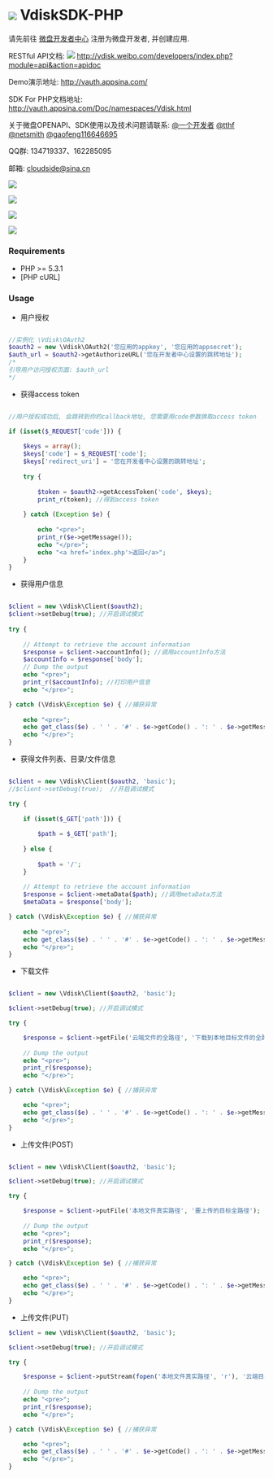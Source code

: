 [![](http://vdisk.me/static/images/vi/logo/32x32.png)](#) VdiskSDK-PHP
============

请先前往 [微盘开发者中心](http://vdisk.weibo.com/developers/) 注册为微盘开发者, 并创建应用.

RESTful API文档:
[![](http://vdisk.me/static/images/vi/icon/16x16.png)](http://vdisk.weibo.com/developers/index.php?module=api&action=apidoc)
http://vdisk.weibo.com/developers/index.php?module=api&action=apidoc


Demo演示地址: http://vauth.appsina.com/


SDK For PHP文档地址: http://vauth.appsina.com/Doc/namespaces/Vdisk.html


关于微盘OPENAPI、SDK使用以及技术问题请联系: [@一个开发者](http://weibo.com/smcz) [@tthf](http://weibo.com/u/1401437867) [@netsmith](http://weibo.com/snpeak) [@gaofeng116646695](http://weibo.com/u/2795156595) 

QQ群: 134719337、162285095

邮箱: [cloudside@sina.cn](mailto:cloudside@sina.cn)

[![](http://service.t.sina.com.cn/widget/qmd/1656360925/02781ba4/4.png)](http://weibo.com/smcz)

[![](http://service.t.sina.com.cn/widget/qmd/1401437867/02781ba4/4.png)](http://weibo.com/u/1401437867)

[![](http://service.t.sina.com.cn/widget/qmd/1660534113/02781ba4/4.png)](http://weibo.com/snpeak)

[![](http://service.t.sina.com.cn/widget/qmd/2795156595/02781ba4/4.png)](http://weibo.com/u/2795156595)


### Requirements

* PHP >= 5.3.1
* [PHP cURL]

### Usage


- 用户授权

```php

//实例化 \Vdisk\OAuth2
$oauth2 = new \Vdisk\OAuth2('您应用的appkey', '您应用的appsecret');
$auth_url = $oauth2->getAuthorizeURL('您在开发者中心设置的跳转地址');
/*
引导用户访问授权页面: $auth_url
*/

```

- 获得access token

```php

//用户授权成功后, 会跳转到你的callback地址, 您需要用code参数换取access token

if (isset($_REQUEST['code'])) {
  
	$keys = array();
	$keys['code'] = $_REQUEST['code'];
	$keys['redirect_uri'] = '您在开发者中心设置的跳转地址';
	
	try {
		
		$token = $oauth2->getAccessToken('code', $keys);
		print_r(token); //得到access token
		
	} catch (Exception $e) {
		
		echo "<pre>";
		print_r($e->getMessage());
		echo "</pre>";
		echo "<a href='index.php'>返回</a>";
	}
}

```

- 获得用户信息

```php

$client = new \Vdisk\Client($oauth2);
$client->setDebug(true); //开启调试模式
		
try {
			
	// Attempt to retrieve the account information
	$response = $client->accountInfo(); //调用accountInfo方法
	$accountInfo = $response['body'];
	// Dump the output
	echo "<pre>";
	print_r($accountInfo); //打印用户信息
	echo "</pre>";

} catch (\Vdisk\Exception $e) { //捕获异常
			
	echo "<pre>";
	echo get_class($e) . ' ' . '#' . $e->getCode() . ': ' . $e->getMessage();
	echo "</pre>";
}

```

- 获得文件列表、目录/文件信息

```php

$client = new \Vdisk\Client($oauth2, 'basic');
//$client->setDebug(true);  //开启调试模式

try {
	
	if (isset($_GET['path'])) {
		
		$path = $_GET['path'];
	
	} else {
		
		$path = '/';	
	}
	
	// Attempt to retrieve the account information
	$response = $client->metaData($path); //调用metaData方法
	$metaData = $response['body'];

} catch (\Vdisk\Exception $e) { //捕获异常
	
	echo "<pre>";
	echo get_class($e) . ' ' . '#' . $e->getCode() . ': ' . $e->getMessage();
	echo "</pre>";
}

```

- 下载文件

```php

$client = new \Vdisk\Client($oauth2, 'basic');

$client->setDebug(true); //开启调试模式

try {

    $response = $client->getFile('云端文件的全路径', '下载到本地目标文件的全路径');
   
    // Dump the output
    echo "<pre>";
    print_r($response);
    echo "</pre>";

} catch (\Vdisk\Exception $e) { //捕获异常

    echo "<pre>";
    echo get_class($e) . ' ' . '#' . $e->getCode() . ': ' . $e->getMessage();
    echo "</pre>";
}

```

- 上传文件(POST)

```php

$client = new \Vdisk\Client($oauth2, 'basic');

$client->setDebug(true); //开启调试模式

try {

    $response = $client->putFile('本地文件真实路径', '要上传的目标全路径');
   
    // Dump the output
    echo "<pre>";
    print_r($response);
    echo "</pre>";

} catch (\Vdisk\Exception $e) { //捕获异常

    echo "<pre>";
    echo get_class($e) . ' ' . '#' . $e->getCode() . ': ' . $e->getMessage();
    echo "</pre>";
}

```

- 上传文件(PUT)

```php
$client = new \Vdisk\Client($oauth2, 'basic');

$client->setDebug(true); //开启调试模式

try {

    $response = $client->putStream(fopen('本地文件真实路径', 'r'), '云端目标文件全路径');
   
    // Dump the output
    echo "<pre>";
    print_r($response);
    echo "</pre>";

} catch (\Vdisk\Exception $e) { //捕获异常

    echo "<pre>";
    echo get_class($e) . ' ' . '#' . $e->getCode() . ': ' . $e->getMessage();
    echo "</pre>";
}

```

